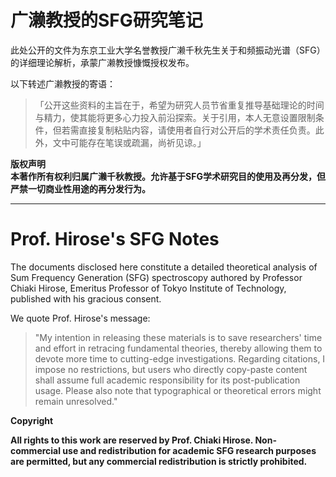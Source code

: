 # 广濑教授的SFG研究笔记

此处公开的文件为东京工业大学名誉教授广濑千秋先生关于和频振动光谱（SFG）的详细理论解析，承蒙广濑教授慷慨授权发布。

以下转述广濑教授的寄语：

>「公开这些资料的主旨在于，希望为研究人员节省重复推导基础理论的时间与精力，使其能将更多心力投入前沿探索。关于引用，本人无意设置限制条件，但若需直接复制粘贴内容，请使用者自行对公开后的学术责任负责。此外，文中可能存在笔误或疏漏，尚祈见谅。」

**版权声明**  
**本著作所有权利归属广濑千秋教授。允许基于SFG学术研究目的使用及再分发，但严禁一切商业性用途的再分发行为。**

---

# Prof. Hirose's SFG Notes

The documents disclosed here constitute a detailed theoretical analysis of Sum Frequency Generation (SFG) spectroscopy authored by Professor Chiaki Hirose, Emeritus Professor of Tokyo Institute of Technology, published with his gracious consent.  

We quote Prof. Hirose's message:

>"My intention in releasing these materials is to save researchers' time and effort in retracing fundamental theories, thereby allowing them to devote more time to cutting-edge investigations. Regarding citations, I impose no restrictions, but users who directly copy-paste content shall assume full academic responsibility for its post-publication usage. Please also note that typographical or theoretical errors might remain unresolved."


**Copyright**

**All rights to this work are reserved by Prof. Chiaki Hirose. Non-commercial use and redistribution for academic SFG research purposes are permitted, but any commercial redistribution is strictly prohibited.**